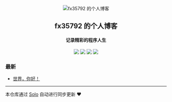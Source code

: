 <p align="center"><img alt="fx35792 的个人博客" src="https://static.b3log.org/images/brand/solo-32.png"></p><h2 align="center">
fx35792 的个人博客
</h2>

<h4 align="center">记录精彩的程序人生</h4>
<p align="center"><a title="fx35792 的个人博客" target="_blank" href="https://github.com/fx35792/solo-blog"><img src="https://img.shields.io/github/last-commit/fx35792/solo-blog.svg?style=flat-square&color=FF9900"></a>
<a title="GitHub repo size in bytes" target="_blank" href="https://github.com/fx35792/solo-blog"><img src="https://img.shields.io/github/repo-size/fx35792/solo-blog.svg?style=flat-square"></a>
<a title="Solo Version" target="_blank" href="https://github.com/b3log/solo/releases"><img src="https://img.shields.io/badge/solo-3.6.4-f1e05a.svg?style=flat-square&color=blueviolet"></a>
<a title="Hits" target="_blank" href="https://github.com/b3log/hits"><img src="https://hits.b3log.org/fx35792/solo-blog.svg"></a></p>

### 最新

* [世界，你好！](http://blog.sunnyfanfan.com/hello-solo)



---

本仓库通过 [Solo](https://github.com/b3log/solo) 自动进行同步更新 ❤️ 